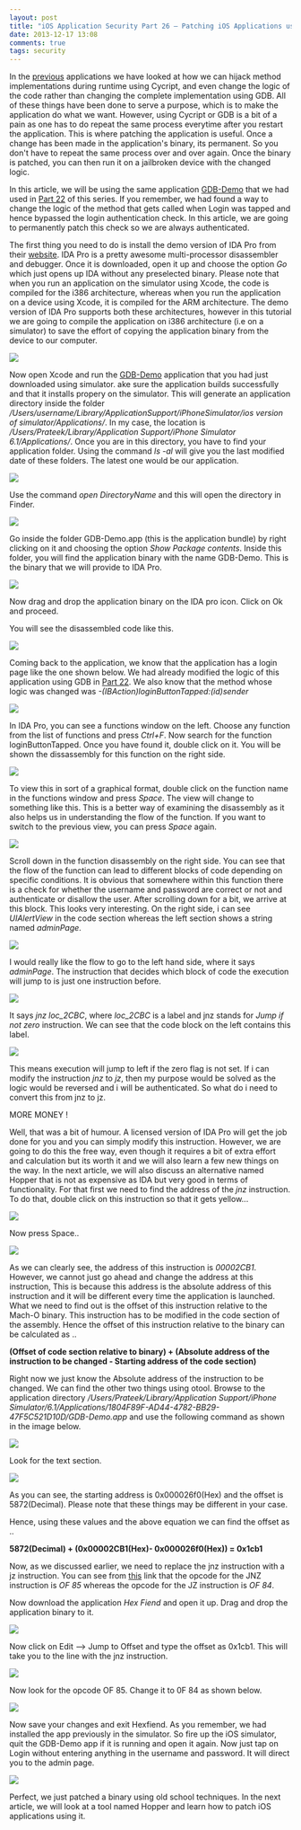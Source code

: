 ```yaml
---
layout: post
title: "iOS Application Security Part 26 – Patching iOS Applications using IDA Pro and Hex Fiend"
date: 2013-12-17 13:08
comments: true
tags: security
---
```


In the [previous](http://highaltitudehacks.com/security) applications we have looked at how we can hijack method implementations during runtime using Cycript, and even change the logic of the code rather than changing the complete implementation using GDB. All of these things have been done to serve a purpose, which is to make the application do what we want. However, using Cycript or GDB is a bit of a pain as one has to do repeat the same process everytime after you restart the application. This is where patching the application is useful. Once a change has been made in the application's binary, its permanent. So you don't have to repeat the same process over and over again. Once the binary is patched, you can then run it on a jailbroken device with the changed logic.

<!-- more -->

In this article, we will be using the same application [GDB-Demo](https://github.com/prateek147/gdb-demo) that we had used in [Part 22](http://resources.infosecinstitute.com/ios-application-security-part-22-runtime-analysis-manipulation-using-gdb/) of this series. If you remember, we had found a way to change the logic of the method that gets called when Login was tapped and hence bypassed the login authentication check. In this article, we are going to permanently patch this check so we are always authenticated.

The first thing you need to do is install the demo version of IDA Pro from their [website](https://hex-rays.com/products/ida/index.shtml). IDA Pro is a pretty awesome multi-processor disassembler and debugger. Once it is downloaded, open it up and choose the option _Go_ which just opens up IDA without any preselected binary. Please note that when you run an application on the simulator using Xcode, the code is compiled for the i386 architecture, whereas when you run the application on a device using Xcode, it is compiled for the ARM architecture. The demo version of IDA Pro supports both these architectures, however in this tutorial we are going to compile the application on i386 architecture (i.e on a simulator) to save the effort of copying the application binary from the device to our computer.

![]({{site.baseurl}}/images/posts/ios26/1.png)

Now open Xcode and run the [GDB-Demo](https://github.com/prateek147/gdb-demo) application that you had just downloaded using simulator. ake sure the application builds successfully and that it installs propery on the simulator. This will generate an application directory inside the folder _/Users/$username/Library/Application Support/iPhone Simulator/$ios version of simulator/Applications/_. In my case, the location is _/Users/Prateek/Library/Application Support/iPhone Simulator 6.1/Applications/_. Once you are in this directory, you have to find your application folder. Using the command _ls -al_ will give you the last modified date of these folders. The latest one would be our application.

![]({{site.baseurl}}/images/posts/ios26/2.png)

Use the command _open DirectoryName_ and this will open the directory in Finder.

![]({{site.baseurl}}/images/posts/ios26/3.png)

Go inside the folder GDB-Demo.app (this is the application bundle) by right clicking on it and choosing the option _Show Package contents_. Inside this folder, you will find the application binary with the name GDB-Demo. This is the binary that we will provide to IDA Pro.

![]({{site.baseurl}}/images/posts/ios26/4.png)

Now drag and drop the application binary on the IDA pro icon. Click on Ok and proceed.

You will see the disassembled code like this.

![]({{site.baseurl}}/images/posts/ios26/6.png)

Coming back to the application, we know that the application has a login page like the one shown below. We had already modified the logic of this application using GDB in [Part 22](http://resources.infosecinstitute.com/ios-application-security-part-22-runtime-analysis-manipulation-using-gdb/). We also know that the method whose logic was changed was _-(IBAction)loginButtonTapped:(id)sender_

![]({{site.baseurl}}/images/posts/ios26/7.png)

In IDA Pro, you can see a functions window on the left. Choose any function from the list of functions and press _Ctrl+F_. Now search for the function loginButtonTapped. Once you have found it, double click on it. You will be shown the dissassembly for this function on the right side.

![]({{site.baseurl}}/images/posts/ios26/8.png)

To view this in sort of a graphical format, double click on the function name in the functions window and press _Space_. The view will change to something like this. This is a better way of examining the disassembly as it also helps us in understanding the flow of the function. If you want to switch to the previous view, you can press _Space_ again.

![]({{site.baseurl}}/images/posts/ios26/9.png)

Scroll down in the function disassembly on the right side. You can see that the flow of the function can lead to different blocks of code depending on specific conditions. It is obvious that somewhere within this function there is a check for whether the username and password are correct or not and authenticate or disallow the user. After scrolling down for a bit, we arrive at this block. This looks very interesting. On the right side, i can see _UIAlertView_ in the code section whereas the left section shows a string named _adminPage_.

![]({{site.baseurl}}/images/posts/ios26/10.png)

I would really like the flow to go to the left hand side, where it says _adminPage_. The instruction that decides which block of code the execution will jump to is just one instruction before.

![]({{site.baseurl}}/images/posts/ios26/11.png)

It says _jnz loc_2CBC_, where _loc_2CBC_ is a label and jnz stands for _Jump if not zero_ instruction. We can see that the code block on the left contains this label.

![]({{site.baseurl}}/images/posts/ios26/12.png)

This means execution will jump to left if the zero flag is not set. If i can modify the instruction _jnz_ to _jz_, then my purpose would be solved as the logic would be reversed and i will be authenticated. So what do i need to convert this from jnz to jz.

MORE MONEY !

Well, that was a bit of humour. A licensed version of IDA Pro will get the job done for you and you can simply modify this instruction. However, we are going to do this the free way, even though it requires a bit of extra effort and calculation but its worth it and we will also learn a few new things on the way. In the next article, we will also discuss an alternative named Hopper that is not as expensive as IDA but very good in terms of functionality. For that first we need to find the address of the _jnz_ instruction. To do that, double click on this instruction so that it gets yellow...

![]({{site.baseurl}}/images/posts/ios26/13.png)

Now press Space..

![]({{site.baseurl}}/images/posts/ios26/14.png)

As we can clearly see, the address of this instruction is _00002CB1_. However, we cannot just go ahead and change the address at this instruction, This is because this address is the absolute address of this instruction and it will be different every time the application is launched. What we need to find out is the offset of this instruction relative to the Mach-O binary. This instruction has to be modified in the code section of the assembly. Hence the offset of this instruction relative to the binary can be calculated as ..

**(Offset of code section relative to binary) + (Absolute address of the instruction to be changed - Starting address of the code section)**

Right now we just know the Absolute address of the instruction to be changed. We can find the other two things using otool. Browse to the application directory _/Users/Prateek/Library/Application Support/iPhone Simulator/6.1/Applications/1804F89F-AD44-4782-BB29-47F5C521D10D/GDB-Demo.app_ and use the following command as shown in the image below.

![]({{site.baseurl}}/images/posts/ios26/15.png)

Look for the text section.

![]({{site.baseurl}}/images/posts/ios26/16.png)

As you can see, the starting address is 0x000026f0(Hex) and the offset is 5872(Decimal). Please note that these things may be different in your case.

Hence, using these values and the above equation we can find the offset as ..

**5872(Decimal) + (0x00002CB1(Hex)- 0x000026f0(Hex)) = 0x1cb1**

Now, as we discussed earlier, we need to replace the jnz instruction with a jz instruction. You can see from [this](http://www.unixwiz.net/techtips/x86-jumps.html) link that the opcode for the JNZ instruction is _OF 85_ whereas the opcode for the JZ instruction is _OF 84_.

Now download the application _Hex Fiend_ and open it up. Drag and drop the application binary to it.

![]({{site.baseurl}}/images/posts/ios26/17.png)

Now click on Edit --> Jump to Offset and type the offset as 0x1cb1\. This will take you to the line with the jnz instruction.

![]({{site.baseurl}}/images/posts/ios26/18.png)

Now look for the opcode OF 85\. Change it to 0F 84 as shown below.

![]({{site.baseurl}}/images/posts/ios26/19.png)

Now save your changes and exit Hexfiend. As you remember, we had installed the app previously in the simulator. So fire up the iOS simulator, quit the GDB-Demo app if it is running and open it again. Now just tap on Login without entering anything in the username and password. It will direct you to the admin page.

![]({{site.baseurl}}/images/posts/ios26/20.png)

Perfect, we just patched a binary using old school techniques. In the next article, we will look at a tool named Hopper and learn how to patch iOS applications using it.